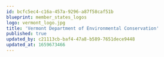 ```yaml
---
id: bcfc5ec4-c16a-457a-9296-a87f58caf51b
blueprint: member_states_logos
logo: vermont_logo.jpg
title: 'Vermont Department of Environmental Conservation'
published: true
updated_by: c21113cb-baf4-47a8-b589-7651dece9448
updated_at: 1659673466
---
```

